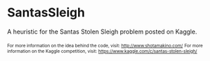 # SantasSleigh
A heuristic for the Santas Stolen Sleigh problem posted on Kaggle.

<h10>For more information on the idea behind the code, visit: http://www.shotamakino.com/</h10>
<h10>For more information on the Kaggle competition, visit: https://www.kaggle.com/c/santas-stolen-sleigh/</h10>

<style>
h10 {
  font-size: 10px;
}
</style>
